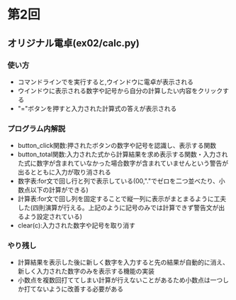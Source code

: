 # 第2回
## オリジナル電卓(ex02/calc.py)
### 使い方
* コマンドラインでを実行すると,ウインドウに電卓が表示される
* ウインドウに表示される数字や記号から自分の計算したい内容をクリックする
* "="ボタンを押すと入力された計算式の答えが表示される
### プログラム内解説
* button_click関数:押されたボタンの数字や記号を認識し、表示する関数
* button_total関数:入力された式から計算結果を求め表示する関数・入力された式に数字が含まれていなかった場合数字が含まれていませんという警告が出るとともに入力が取り消される
* 数字表:for文で回し行と列で表示している(00,"."でゼロを二つ並べたり、小数点以下の計算ができる)
* 計算表:for文で回し列を固定することで縦一列に表示がまとまるように工夫した(四則演算が行える。上記のように記号のみでは計算できず警告文が出るよう設定されている)
* clear(c):入力された数字や記号を取り消す
### やり残し
* 計算結果を表示した後に新しく数字を入力すると先の結果が自動的に消え、新しく入力された数字のみを表示する機能の実装
* 小数点を複数回打ててしまい計算が行えないことがあるため小数点は一つしか打てないように改善する必要がある